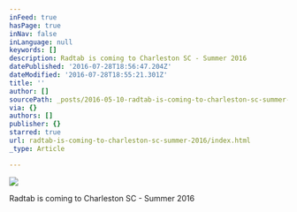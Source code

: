```yaml
---
inFeed: true
hasPage: true
inNav: false
inLanguage: null
keywords: []
description: Radtab is coming to Charleston SC - Summer 2016
datePublished: '2016-07-28T18:56:47.204Z'
dateModified: '2016-07-28T18:55:21.301Z'
title: ''
author: []
sourcePath: _posts/2016-05-10-radtab-is-coming-to-charleston-sc-summer-2016.md
via: {}
authors: []
publisher: {}
starred: true
url: radtab-is-coming-to-charleston-sc-summer-2016/index.html
_type: Article

---
```

![](https://the-grid-user-content.s3-us-west-2.amazonaws.com/bf1fca34-537f-4b2b-bc08-fca9fd486232.jpg)

Radtab is coming to Charleston SC - Summer 2016